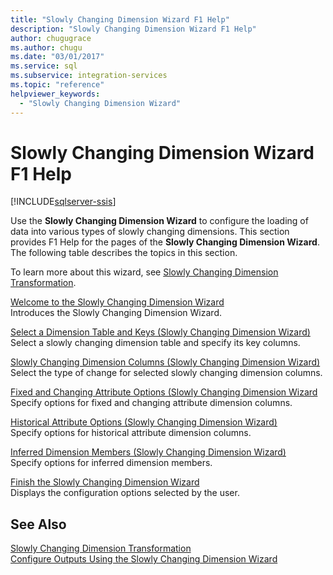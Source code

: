 ```yaml
---
title: "Slowly Changing Dimension Wizard F1 Help"
description: "Slowly Changing Dimension Wizard F1 Help"
author: chugugrace
ms.author: chugu
ms.date: "03/01/2017"
ms.service: sql
ms.subservice: integration-services
ms.topic: "reference"
helpviewer_keywords:
  - "Slowly Changing Dimension Wizard"
---
```

# Slowly Changing Dimension Wizard F1 Help

[!INCLUDE[sqlserver-ssis](../../../includes/applies-to-version/sqlserver-ssis.md)]


  Use the **Slowly Changing Dimension Wizard** to configure the loading of data into various types of slowly changing dimensions. This section provides F1 Help for the pages of the **Slowly Changing Dimension Wizard**. The following table describes the topics in this section.  
  
 To learn more about this wizard, see [Slowly Changing Dimension Transformation](../../../integration-services/data-flow/transformations/slowly-changing-dimension-transformation.md).  
  
 [Welcome to the Slowly Changing Dimension Wizard](../../../integration-services/data-flow/transformations/welcome-to-the-slowly-changing-dimension-wizard.md)  
 Introduces the Slowly Changing Dimension Wizard.  
  
 [Select a Dimension Table and Keys &#40;Slowly Changing Dimension Wizard&#41;](../../../integration-services/data-flow/transformations/select-a-dimension-table-and-keys-slowly-changing-dimension-wizard.md)  
 Select a slowly changing dimension table and specify its key columns.  
  
 [Slowly Changing Dimension Columns &#40;Slowly Changing Dimension Wizard&#41;](../../../integration-services/data-flow/transformations/slowly-changing-dimension-columns-slowly-changing-dimension-wizard.md)  
 Select the type of change for selected slowly changing dimension columns.  
  
 [Fixed and Changing Attribute Options &#40;Slowly Changing Dimension Wizard](../../../integration-services/data-flow/transformations/fixed-and-changing-attribute-options-slowly-changing-dimension-wizard.md)  
 Specify options for fixed and changing attribute dimension columns.  
  
 [Historical Attribute Options &#40;Slowly Changing Dimension Wizard&#41;](../../../integration-services/data-flow/transformations/historical-attribute-options-slowly-changing-dimension-wizard.md)  
 Specify options for historical attribute dimension columns.  
  
 [Inferred Dimension Members &#40;Slowly Changing Dimension Wizard&#41;](../../../integration-services/data-flow/transformations/inferred-dimension-members-slowly-changing-dimension-wizard.md)  
 Specify options for inferred dimension members.  
  
 [Finish the Slowly Changing Dimension Wizard](../../../integration-services/data-flow/transformations/finish-the-slowly-changing-dimension-wizard.md)  
 Displays the configuration options selected by the user.  
  
## See Also  
 [Slowly Changing Dimension Transformation](../../../integration-services/data-flow/transformations/slowly-changing-dimension-transformation.md)   
 [Configure Outputs Using the Slowly Changing Dimension Wizard](../../../integration-services/data-flow/transformations/configure-outputs-using-the-slowly-changing-dimension-wizard.md)  
  
  
